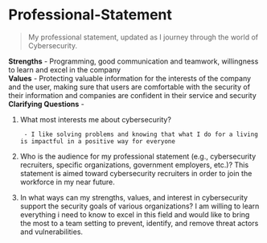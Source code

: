 # Professional-Statement
>My professional statement, updated as I journey through the world of Cybersecurity.
>
**Strengths** - Programming, good communication and teamwork, willingness to learn and excel in the company  
**Values** - Protecting valuable information for the interests of the company and the user, making sure that users are comfortable with the security of their information and companies are confident in their service and security  
**Clarifying Questions** -   
1. What most interests me about cybersecurity?

        - I like solving problems and knowing that what I do for a living is impactful in a positive way for everyone
   
3. Who is the audience for my professional statement (e.g., cybersecurity recruiters, specific organizations, government employers, etc.)?
                This statement is aimed toward cybersecurity recruiters in order to join the workforce in my near future.  
4. In what ways can my strengths, values, and interest in cybersecurity support the security goals of various organizations?
                I am willing to learn everything i need to know to excel in this field and would like to bring the most to a team setting to prevent, identify, and remove threat actors and vulnerabilities.  
